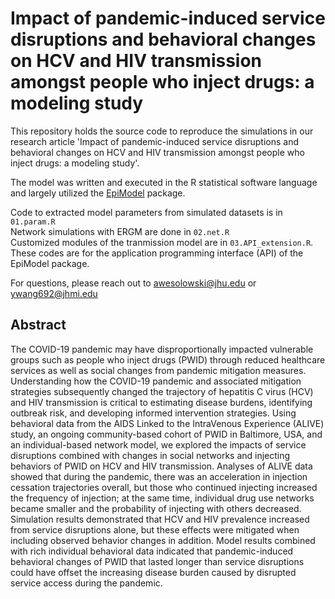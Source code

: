 # Impact of pandemic-induced service disruptions and behavioral changes on HCV and HIV transmission amongst people who inject drugs: a modeling study

This repository holds the source code to reproduce the simulations in our research article 'Impact of pandemic-induced service disruptions and behavioral changes on HCV and HIV transmission amongst people who inject drugs: a modeling study'. 

The model was written and executed in the R statistical software language and largely utilized the [EpiModel](http://epimodel.org/) package. 

Code to extracted model parameters from simulated datasets is in `01.param.R`\
Network simulations with ERGM are done in `02.net.R`\
Customized modules of the tranmission model are in `03.API_extension.R`. These codes are for the application programming interface (API) of the EpiModel package. 

For questions, please reach out to awesolowski@jhu.edu or ywang692@jhmi.edu



## Abstract
The COVID-19 pandemic may have disproportionally impacted vulnerable groups such as people who inject drugs (PWID) through reduced healthcare services as well as social changes from pandemic mitigation measures. Understanding how the COVID-19 pandemic and associated mitigation strategies subsequently changed the trajectory of hepatitis C virus (HCV) and HIV transmission is critical to estimating disease burdens, identifying outbreak risk, and developing informed intervention strategies. Using behavioral data from the AIDS Linked to the IntraVenous Experience (ALIVE) study, an ongoing community-based cohort of PWID in Baltimore, USA, and an individual-based network model, we explored the impacts of service disruptions combined with changes in social networks and injecting behaviors of PWID on HCV and HIV transmission. Analyses of ALIVE data showed that during the pandemic, there was an acceleration in injection cessation trajectories overall, but those who continued injecting increased the frequency of injection; at the same time, individual drug use networks became smaller and the probability of injecting with others decreased. Simulation results demonstrated that HCV and HIV prevalence increased from service disruptions alone, but these effects were mitigated when including observed behavior changes in addition. Model results combined with rich individual behavioral data indicated that pandemic-induced behavioral changes of PWID that lasted longer than service disruptions could have offset the increasing disease burden caused by disrupted service access during the pandemic.
 
